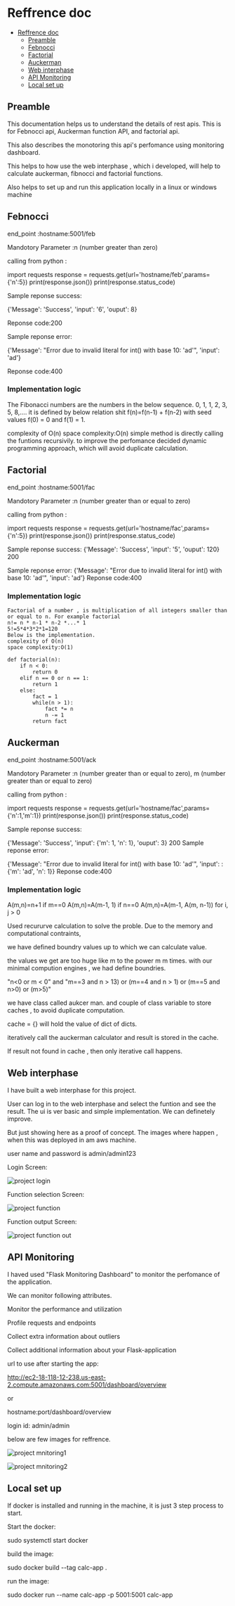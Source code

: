 # Reffrence doc
<!-- TOC depthFrom:1 depthTo:2 withLinks:1 updateOnSave:1 orderedList:0 -->

- [Reffrence doc](#Reffrence-doc)
    - [Preamble](#preamble)
    - [Febnocci](#fibnocci)
    - [Factorial](#factorial)	
    - [Auckerman](#auckerman)	
    - [Web interphase](#webinterphase)	
    - [API Monitoring](#apimonitoring)
    - [Local set up](#localsetup])		
<!-- /TOC -->

## Preamble
This documentation helps us to understand the details of rest apis. This is for Febnocci api, Auckerman function API, and factorial api.

This also describes the monotoring this api's perfomance using monitoring dashboard.

This helps to how use the web interphase , which i developed, will help to calculate auckerman, fibnocci and factorial functions.

Also helps to set up and run this application locally in a linux or windows machine


## Febnocci
end_point			:hostname:5001/feb

Mandotory Parameter	:n (number greater than zero)

calling from python	: 

import requests
response = requests.get(url='hostname/feb',params={'n':5})
print(response.json())
print(response.status_code)

Sample reponse success:

{'Message': 'Success', 'input': '6', 'ouput': 8}

Reponse code:200

Sample reponse error:

{'Message': "Error due to invalid literal for int() with base 10: 'ad'", 'input': 'ad'}

Reponse code:400
### Implementation logic

The Fibonacci numbers are the numbers in the below sequence.
0, 1, 1, 2, 3, 5, 8,....
it is defined by below relation shit
f(n)=f(n-1) + f(n-2)
with seed values 
f(0) = 0 and f(1) = 1.

complexity of O(n)
space complexity:O(n)
simple method is directly calling the funtions recursivily. to improve the perfomance decided dynamic programming approach, which will avoid duplicate calculation.


## Factorial

end_point			:hostname:5001/fac

Mandotory Parameter	:n (number greater than or equal to zero)

calling from python	: 

import requests
response = requests.get(url='hostname/fac',params={'n':5})
print(response.json())
print(response.status_code)

Sample reponse success:
{'Message': 'Success', 'input': '5', 'ouput': 120}
200

Sample reponse error:
{'Message': "Error due to invalid literal for int() with base 10: 'ad'", 'input': 'ad'}
Reponse code:400


### Implementation logic
	Factorial of a number , is multiplication of all integers smaller than or equal to n. For example factorial
	n!= n * n-1 * n-2 *...* 1
	5!=5*4*3*2*1=120
	Below is the implementation.
	complexity of O(n)
	space complexity:O(1)
	
	def factorial(n):
		if n < 0:
			return 0
		elif n == 0 or n == 1:
			return 1
		else:
			fact = 1
			while(n > 1):
				fact *= n
				n -= 1
			return fact

## Auckerman

end_point			:hostname:5001/ack

Mandotory Parameter	:n (number greater than or equal to zero), m (number greater than or equal to zero)

calling from python	: 

import requests
response = requests.get(url='hostname/fac',params={'n':1,'m':1})
print(response.json())
print(response.status_code)

Sample reponse success:

{'Message': 'Success', 'input': {'m': 1, 'n': 1}, 'ouput': 3}
200
Sample reponse error:

{'Message': "Error due to invalid literal for int() with base 10: 'ad'", 'input': : {'m': 'ad', 'n': 1}}
Reponse code:400

### Implementation logic

A(m,n)=n+1 if m==0
A(m,n)=A(m-1, 1) if n==0
A(m,n)=A(m-1, A(m, n-1)) for i, j > 0

Used recururve calculation to solve the proble. Due to the memory and computational contraints, 

we have defined boundry values up to which we can calculate value.

the values we get are too huge like m to the power m m times. with our minimal compution engines , we had define boundries.

"n<0 or m < 0"  and "m==3 and n > 13) or (m==4 and n > 1) or (m==5 and n>0) or (m>5)"

we have class called aukcer man. and couple of class variable to store caches , to avoid duplicate computation.

cache = {} will hold the value of dict of dicts.

iteratively call the auckerman calculator and result is stored in the cache. 

If result not found in cache , then only iterative call happens.

## Web interphase

I have built a web interphase for this project.

User can log in to the web interphase and select the funtion and see the result. The ui is ver basic and simple implementation. We can definetely improve. 

But just showing here as a proof of concept. The images where happen , when this was deployed in am aws machine.

user name and password is admin/admin123

Login Screen:

![project login](app-login.PNG)

Function selection Screen:

![project function](app-funtion.PNG)

Function output Screen:

![project function out](app-funtio-execution.PNG)

## API Monitoring
I haved used "Flask Monitoring Dashboard" to monitor the perfomance of the application. 

We can monitor following attributes.

Monitor the performance and utilization

Profile requests and endpoints

Collect extra information about outliers

Collect additional information about your Flask-application


url to use after starting the app:

http://ec2-18-118-12-238.us-east-2.compute.amazonaws.com:5001/dashboard/overview

or 

hostname:port/dashboard/overview

login id: admin/admin

below are few images for reffrence.

![project mnitoring1](monitoring-login.PNG)

![project mnitoring2](monitoring-api.PNG)

## Local set up

If docker is installed and running in the machine, it is just 3 step process to start.

Start the docker:

sudo systemctl start docker

build the image:

sudo docker build --tag calc-app .

run the image:

sudo docker run --name calc-app -p 5001:5001 calc-app




